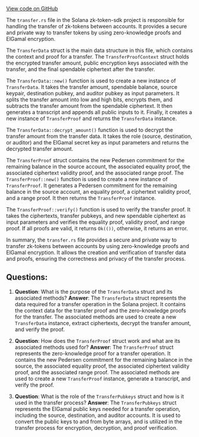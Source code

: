 [View code on GitHub](https://github.com/solana-labs/solana/blob/master/zk-token-sdk/src/instruction/transfer.rs)

The `transfer.rs` file in the Solana zk-token-sdk project is responsible for handling the transfer of zk-tokens between accounts. It provides a secure and private way to transfer tokens by using zero-knowledge proofs and ElGamal encryption.

The `TransferData` struct is the main data structure in this file, which contains the context and proof for a transfer. The `TransferProofContext` struct holds the encrypted transfer amount, public encryption keys associated with the transfer, and the final spendable ciphertext after the transfer.

The `TransferData::new()` function is used to create a new instance of `TransferData`. It takes the transfer amount, spendable balance, source keypair, destination pubkey, and auditor pubkey as input parameters. It splits the transfer amount into low and high bits, encrypts them, and subtracts the transfer amount from the spendable ciphertext. It then generates a transcript and appends all public inputs to it. Finally, it creates a new instance of `TransferProof` and returns the `TransferData` instance.

The `TransferData::decrypt_amount()` function is used to decrypt the transfer amount from the transfer data. It takes the role (source, destination, or auditor) and the ElGamal secret key as input parameters and returns the decrypted transfer amount.

The `TransferProof` struct contains the new Pedersen commitment for the remaining balance in the source account, the associated equality proof, the associated ciphertext validity proof, and the associated range proof. The `TransferProof::new()` function is used to create a new instance of `TransferProof`. It generates a Pedersen commitment for the remaining balance in the source account, an equality proof, a ciphertext validity proof, and a range proof. It then returns the `TransferProof` instance.

The `TransferProof::verify()` function is used to verify the transfer proof. It takes the ciphertexts, transfer pubkeys, and new spendable ciphertext as input parameters and verifies the equality proof, validity proof, and range proof. If all proofs are valid, it returns `Ok(())`, otherwise, it returns an error.

In summary, the `transfer.rs` file provides a secure and private way to transfer zk-tokens between accounts by using zero-knowledge proofs and ElGamal encryption. It allows the creation and verification of transfer data and proofs, ensuring the correctness and privacy of the transfer process.
## Questions: 
 1. **Question**: What is the purpose of the `TransferData` struct and its associated methods?
   **Answer**: The `TransferData` struct represents the data required for a transfer operation in the Solana project. It contains the context data for the transfer proof and the zero-knowledge proofs for the transfer. The associated methods are used to create a new `TransferData` instance, extract ciphertexts, decrypt the transfer amount, and verify the proof.

2. **Question**: How does the `TransferProof` struct work and what are its associated methods used for?
   **Answer**: The `TransferProof` struct represents the zero-knowledge proof for a transfer operation. It contains the new Pedersen commitment for the remaining balance in the source, the associated equality proof, the associated ciphertext validity proof, and the associated range proof. The associated methods are used to create a new `TransferProof` instance, generate a transcript, and verify the proof.

3. **Question**: What is the role of the `TransferPubkeys` struct and how is it used in the transfer process?
   **Answer**: The `TransferPubkeys` struct represents the ElGamal public keys needed for a transfer operation, including the source, destination, and auditor accounts. It is used to convert the public keys to and from byte arrays, and is utilized in the transfer process for encryption, decryption, and proof verification.